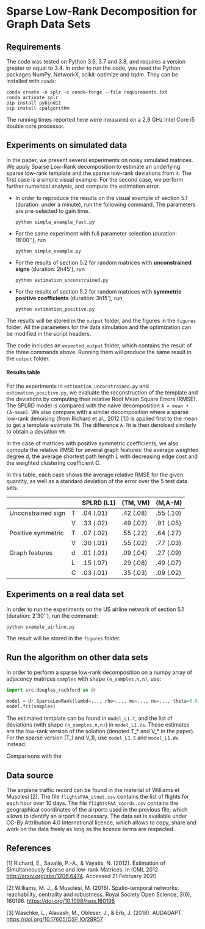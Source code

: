 # Sparse Low-Rank Decomposition for Graph Data Sets

## Requirements

The code was tested on Python 3.6, 3.7 and 3.8, and requires a version greater or equal to 3.4. In order to run the code, you need the Python packages NumPy, NetworkX, scikit-optimize and tqdm. They can be installed with `conda`:

```
conda create -n splr -c conda-forge --file requirements.txt
conda activate splr
pip install pybind11
pip install cpalgorithm
```

The running times reported here were measured on a 2,9 GHz Intel Core i5 double core processor.

## Experiments on simulated data

In the paper, we present several experiments on noisy simulated matrices. We apply Sparse Low-Rank decomposition to estimate an underlying sparse low-rank template and the sparse low-rank deviations from it. The first case is a simple visual example. For the second case, we perform further numerical analysis, and compute the estimation error.

- In order to reproduce the results on the visual example of section 5.1 (duration: under a minute), run the following command. The parameters are pre-selected to gain time.
  
  ```
  python simple_example_fast.py
  ```

- For the same experiment with full parameter selection (duration: 18'00''), run
  
  ```
  python simple_example.py
  ```

- For the results of section 5.2 for random matrices with **unconstrained signs** (duration: 2h45'), run
  
  ```
  python estimation_unconstrained.py
  ```

- For the results of section 5.2 for random matrices with **symmetric positive coefficients** (duration: 3h15'), run
  
  ```
  python estimation_positive.py
  ```

The results will be stored in the `output` folder, and the figures in the `figures` folder. All the parameters for the data simulation and the optimization can be modified in the script headers.

The code includes an `expected_output` folder, which contains the result of the three commands above. Running them will produce the same result in the `output` folder.

#### Results table

For the experiments in `estimation_unconstrained.py` and `estimation_positive.py`, we evaluate the reconstruction of the template and the deviations by computing their relative Root Mean Square Errors (RMSE). The SPLRD model is compared with the naive decomposition `A = mean + (A-mean)`. We also compare with a similar decomposition where a sparse low-rank denoising (from Richard et al., 2012 [1]) is applied first to the mean to get a template estimate `TM`. The difference `A-TM` is then denoised similarly to obtain a deviation `VM`.

In the case of matrices with positive symmetric coefficients, we also compute the relative RMSE for several graph features: the average weighted degree d, the average shortest path length L with decreasing edge cost and the weighted clustering coefficient C.

In this table, each case shows the average relative RMSE for the given quantity, as well as a standard deviation of the error over the 5 test data sets.

|                    |     | SPLRD (L1) | (TM, VM)  | (M,A-M)   |
| ------------------ | --- | ---------- | --------- | --------- |
| Unconstrained sign | T   | .04 (.01)  | .42 (.08) | .55 (.10) |
|                    | V   | .33 (.02)  | .49 (.02) | .91 (.05) |
| Positive symmetric | T   | .07 (.02)  | .55 (.22) | .64 (.27) |
|                    | V   | .30 (.01)  | .55 (.02) | .77 (.03) |
| Graph features     | d   | .01 (.01)  | .09 (.04) | .27 (.09) |
|                    | L   | .15 (.07)  | .29 (.08) | .49 (.07) |
|                    | C   | .03 (.01)  | .35 (.03) | .09 (.02) |

## Experiments on a real data set

In order to run the experiments on the US airline network of section 5.1 (duration: 2'30''), run the command:

```
python example_airline.py
```

The result will be stored in the `figures` folder.

## Run the algorithm on other data sets

In order to perform a sparse low-rank decomposition on a numpy array of adjacency matrices `samples` with shape `(n_samples,n,n)`, use:

```python
import src.douglas_rachford as dr

model = dr.SparseLowRank(lambd=..., rho=..., mu=..., nu=..., theta=0.9, tau=0.1, niter=200)
model.fit(samples)
```

The estimated template can be found in `model_L1.T`, and the list of deviations (with shape `(n_samples,n,n)`) in `model_L1.Vs`. These estimates are the low-rank version of the solution (denoted T_\* and V_\* in the paper). For the sparse version (T_1 and V_1), use `model_L1.S` and `model_L1.Ws` instead.

Comparisons with the

## Data source

The airplane traffic record can be found in the material of Williams et Musolesi [2]. The file `flightsFAA_stnet.csv` contains the list of flights for each hour over 10 days. The file `flightsFAA_coords.csv` contains the geographical coordinates of the airports used in the previous file, which allows to identify an airport if necessary. The data set is available under CC-By Attribution 4.0 International licence, which allows to copy, share and work on the data freely as long as the licence terms are respected.

## References

[1] Richard, E., Savalle, P.-A., & Vayatis, N. (2012). Estimation of Simultaneously Sparse and low-rank Matrices. In ICML 2012. http://arxiv.org/abs/1206.6474. Accessed 21 February 2020

[2] Williams, M. J., & Musolesi, M. (2016). Spatio-temporal networks: reachability, centrality and robustness. Royal Society Open Science, 3(6), 160196. https://doi.org/10.1098/rsos.160196

[3] Waschke, L., Alavash, M., Obleser, J., & Erb, J. (2018). AUDADAPT. https://doi.org/10.17605/OSF.IO/28R57

